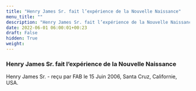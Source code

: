 ```yaml
---
title: "Henry James Sr. fait l’expérience de la Nouvelle Naissance"
menu_title: ""
description: "Henry James Sr. fait l’expérience de la Nouvelle Naissance"
date: 2022-06-01 06:00:01+00:23
draft: False
hidden: True
weight:
---
```

### Henry James Sr. fait l’expérience de la Nouvelle Naissance

Henry James Sr. - reçu par FAB le 15 Juin 2006, Santa Cruz, Californie, USA.




